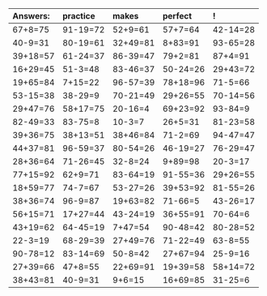 | Answers: | practice | makes | perfect | ! |
| :--- | :--- | :--- | :--- | :--- |
| 67+8=75 | 91-19=72 | 52+9=61 | 57+7=64 | 42-14=28 | 
| 40-9=31 | 80-19=61 | 32+49=81 | 8+83=91 | 93-65=28 | 
| 39+18=57 | 61-24=37 | 86-39=47 | 79+2=81 | 87+4=91 | 
| 16+29=45 | 51-3=48 | 83-46=37 | 50-24=26 | 29+43=72 | 
| 19+65=84 | 7+15=22 | 96-57=39 | 78+18=96 | 71-5=66 | 
| 53-15=38 | 38-29=9 | 70-21=49 | 29+26=55 | 70-14=56 | 
| 29+47=76 | 58+17=75 | 20-16=4 | 69+23=92 | 93-84=9 | 
| 82-49=33 | 83-75=8 | 10-3=7 | 26+5=31 | 81-23=58 | 
| 39+36=75 | 38+13=51 | 38+46=84 | 71-2=69 | 94-47=47 | 
| 44+37=81 | 96-59=37 | 80-54=26 | 46-19=27 | 76-29=47 | 
| 28+36=64 | 71-26=45 | 32-8=24 | 9+89=98 | 20-3=17 | 
| 77+15=92 | 62+9=71 | 83-64=19 | 91-55=36 | 29+26=55 | 
| 18+59=77 | 74-7=67 | 53-27=26 | 39+53=92 | 81-55=26 | 
| 38+36=74 | 96-9=87 | 19+63=82 | 71-66=5 | 43-26=17 | 
| 56+15=71 | 17+27=44 | 43-24=19 | 36+55=91 | 70-64=6 | 
| 43+19=62 | 64-45=19 | 7+47=54 | 90-48=42 | 80-28=52 | 
| 22-3=19 | 68-29=39 | 27+49=76 | 71-22=49 | 63-8=55 | 
| 90-78=12 | 83-14=69 | 50-8=42 | 27+67=94 | 25-9=16 | 
| 27+39=66 | 47+8=55 | 22+69=91 | 19+39=58 | 58+14=72 | 
| 38+43=81 | 40-9=31 | 9+6=15 | 16+69=85 | 31-25=6 | 
